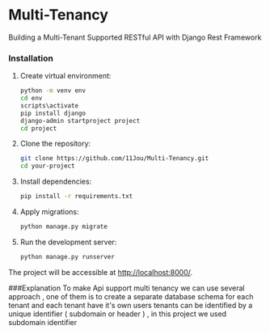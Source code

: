 # Multi-Tenancy
Building a Multi-Tenant Supported RESTful API with Django Rest Framework

### Installation
1. Create virtual environment:

   ```bash
   python -m venv env
   cd env
   scripts\activate
   pip install django
   django-admin startproject project
   cd project

2. Clone the repository:

    ```bash
    git clone https://github.com/11Jou/Multi-Tenancy.git
    cd your-project
    ```

3. Install dependencies:

    ```bash
    pip install -r requirements.txt
    ```

4. Apply migrations:

    ```bash
    python manage.py migrate
    ```

5. Run the development server:

    ```bash
    python manage.py runserver
    ```

The project will be accessible at [http://localhost:8000/](http://localhost:8000/).

###Explanation
To make Api support multi tenancy we can use several approach , one of them is to create a separate database schema for each tenant and each tenant have it's own users
tenants can be identified by a unique identifier ( subdomain or header ) , in this project we used subdomain identifier
